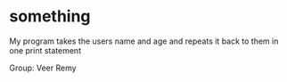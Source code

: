# something
My program takes the users name and age and repeats it back to them in one print statement

Group:
Veer
Remy
